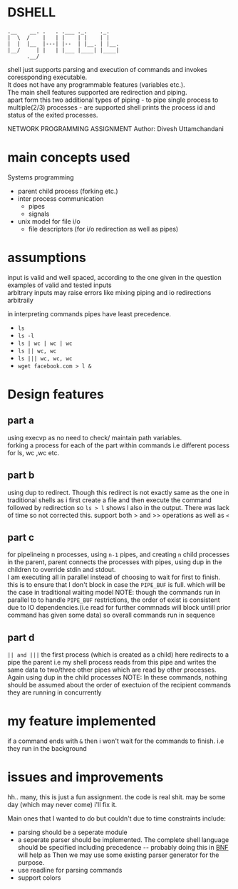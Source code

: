# DSHELL
```
.__    __. .   . .___ ._.    ._.
|  \  /    |   | |    | |    | |
|  |  |__  |---| |--  | |__. | |__.
|__/     | |   | |___ |____| |____|
      .__/
```

shell just supports parsing and execution of commands and invokes coressponding executable.   
It does not have any programmable features (variables etc.).  
The main shell features supported are redirection and piping.  
apart form this two additional types of piping - to pipe single process to multiple(2/3) processes - are supported
shell prints the process id and status of the exited processes.

NETWORK PROGRAMMING ASSIGNMENT
Author: Divesh Uttamchandani

# main concepts used
Systems programming
  - parent child process (forking etc.)
  - inter process communication 
    - pipes
    - signals
  - unix model for file i/o
    - file descriptors (for i/o redirection as well as pipes)
  
# assumptions
input is valid and well spaced, according to the one given in the question  
examples of valid and tested inputs  
arbitrary inputs may raise errors like mixing piping and io redirections arbitraily

in interpreting commands pipes have least precedence.

- `ls`
- `ls -l`
- `ls | wc | wc | wc`
- `ls || wc, wc`
- `ls ||| wc, wc, wc`
- `wget facebook.com > l &` 

# Design features
## part a
using execvp as no need to check/ maintain path variables.  
forking a process for each of the part within commands i.e different pocess
for ls, wc ,wc etc.  

## part b
using dup to redirect. Though this redirect is not exactly same as the one in 
traditional shells as i first create a file and then execute the command
followed by redirection so `ls > l` shows l also in the output. There was lack
of time so not corrected this. support both > and >> operations as well as `<`

## part c
for pipelineing n processes, using `n-1` pipes, and creating `n` child processes
in the parent, parent connects the processes with pipes, using dup in the
children to override stdin and stdout.  
I am executing all in parallel instead of choosing to wait for first to
finish. this is to ensure that I don't block in case the `PIPE_BUF` is full.
which will be the case in traditional waiting model
NOTE: though the commands run in parallel to to handle `PIPE_BUF`
restrictions, the order of exist is consistent due to IO dependencies.(i.e
read for further commnads will block untill prior command has given some data)
so overall commands run in sequence

## part d
`|| and |||`
the first process (which is created as a child) here redirects to a pipe
the parent i.e my shell process reads from this pipe and writes the same data
to two/three other pipes which are read by other processes. Again using dup in
the child processes
NOTE: In these commands, nothing should be assumed about the order of
exectuion of the recipient commands they are running in concurrently

# my feature implemented
if a command ends with `&` then i won't wait for the commands to finish. i.e 
they run in the background


# issues and improvements
hh.. many, this is just a fun assignment. 
the code is real shit. may be some day (which may never come) i'll fix it.

Main ones that I wanted to do but couldn't due to time constraints include:  
- parsing should be a seperate module
- a seperate parser should be implemented. The complete shell language should be specified including precedence -- probably doing this in [BNF](https://en.wikipedia.org/wiki/Backus%E2%80%93Naur_form) will help as Then we may use some existing parser generator for the purpose.
- use readline for parsing commands
- support colors
